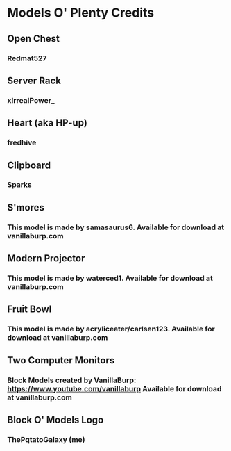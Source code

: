 # Models O' Plenty Credits
## Open Chest
### Redmat527
## Server Rack
### xIrrealPower_
## Heart (aka HP-up)
### fredhive
## Clipboard
### Sparks
## S'mores
### This model is made by samasaurus6. Available for download at vanillaburp.com
## Modern Projector
### This model is made by waterced1. Available for download at vanillaburp.com
## Fruit Bowl
### This model is made by acryliceater/carlsen123. Available for download at vanillaburp.com
## Two Computer Monitors
### Block Models created by VanillaBurp: https://www.youtube.com/vanillaburp Available for download at vanillaburp.com
## Block O' Models Logo
### ThePqtatoGalaxy (me)
